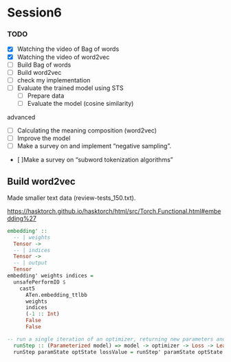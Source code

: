 # Session6
### TODO
- [x] Watching the video of Bag of words 
- [x] Watching the video of  word2vec
- [ ] Build Bag of words 
- [ ] Build word2vec
- [ ] check my implementation
- [ ] Evaluate the trained model using STS
    - [ ] Prepare data
    - [ ] Evaluate the model (cosine similarity)   

advanced  
- [ ] Calculating the meaning composition (word2vec)
- [ ] Improve the model
- [ ] Make a survey on and implement “negative sampling”.
- [ ]Make a survey on “subword tokenization algorithms”

## Build word2vec

Made smaller text data (review-tests_150.txt).

https://hasktorch.github.io/hasktorch/html/src/Torch.Functional.html#embedding%27
```haskell
embedding' ::
  -- | weights
  Tensor ->
  -- | indices
  Tensor ->
  -- | output
  Tensor
embedding' weights indices =
  unsafePerformIO $
    cast5
      ATen.embedding_ttlbb
      weights
      indices
      (-1 :: Int)
      False
      False
```

```haskell
-- run a single iteration of an optimizer, returning new parameters and updated optimizer state
  runStep :: (Parameterized model) => model -> optimizer -> Loss -> LearningRate -> IO (model, optimizer)
  runStep paramState optState lossValue = runStep' paramState optState (grad' lossValue $ flattenParameters paramState)
```
